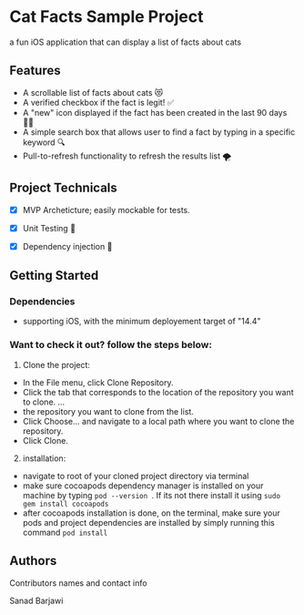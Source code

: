 # Cat Facts Sample Project

a fun iOS application that can display a list of facts about cats

## Features

* A scrollable list of facts about cats 😻
* A verified checkbox if the fact is legit! ✅
* A "new" icon displayed if the fact has been created in the last 90 days 🙌🏼
* A simple search box that allows user to find a fact by typing in a specific keyword 🔍
* Pull-to-refresh functionality to refresh the results list 🌪

## Project Technicals

- [x] MVP Archeticture; easily mockable for tests.
- [x] Unit Testing 🧪
- [x] Dependency injection 💉


## Getting Started

### Dependencies

* supporting iOS, with the minimum deployement target of "14.4"

### Want to check it out? follow the steps below:
1. Clone the project:
* In the File menu, click Clone Repository.
* Click the tab that corresponds to the location of the repository you want to clone. ...
* the repository you want to clone from the list.
* Click Choose... and navigate to a local path where you want to clone the repository.
* Click Clone.

2. installation:
* navigate to root of your cloned project directory via terminal
* make sure cocoapods dependency manager is installed on your machine by typing ```pod --version ```. If its not there install it using ```sudo gem install cocoapods```
* after cocoapods installation is done, on the terminal, make sure your pods and project dependencies are installed by simply running this command ```pod install```



## Authors

Contributors names and contact info

Sanad Barjawi

